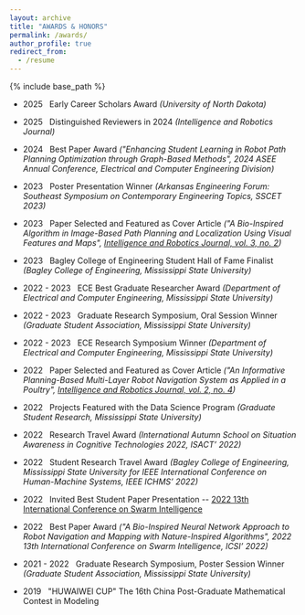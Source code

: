 ```yaml
---
layout: archive
title: "AWARDS & HONORS"
permalink: /awards/
author_profile: true
redirect_from:
  - /resume
---
```


{% include base_path %}

* 2025 &nbsp; Early Career Scholars Award  <i>(University of North Dakota)</i>

* 2025 &nbsp; Distinguished Reviewers in 2024  <i>(Intelligence and Robotics Journal)</i>

* 2024 &nbsp; Best Paper Award  <i>("Enhancing Student Learning in Robot Path Planning Optimization through Graph-Based Methods", 2024 ASEE Annual Conference, Electrical and Computer Engineering Division)</i>

* 2023 &nbsp; Poster Presentation Winner <i>(Arkansas Engineering Forum: Southeast Symposium on Contemporary Engineering Topics, SSCET 2023)</i>

* 2023 &nbsp; Paper Selected and Featured as Cover Article <i>("A Bio-Inspired Algorithm in Image-Based Path Planning and Localization Using Visual Features and Maps",  <a href="https://intellrobot.com/volinfo/341" target="_blank">Intelligence and Robotics Journal, vol. 3, no. 2</a>)</i>

* 2023 &nbsp; Bagley College of Engineering Student Hall of Fame Finalist <i>(Bagley College of Engineering, Mississippi State University)</i> 

* 2022 - 2023 &nbsp; ECE Best Graduate Researcher Award <i>(Department of Electrical and Computer Engineering, Mississippi State University)</i>

* 2022 - 2023 &nbsp; Graduate Research Symposium, Oral Session Winner <i>(Graduate Student Association, Mississippi State University)</i>

* 2022 - 2023 &nbsp; ECE Research Symposium Winner <i>(Department of Electrical and Computer Engineering, Mississippi State University)</i>

* 2022 &nbsp; Paper Selected and Featured as Cover Article <i>("An Informative Planning-Based Multi-Layer Robot Navigation System as Applied in a Poultry",
<a href="https://intellrobot.com/volinfo/249" target="_blank">Intelligence and Robotics Journal, vol. 2, no. 4</a>)</i>

* 2022 &nbsp; Projects Featured with the Data Science Program <i>(Graduate Student Research, Mississippi State University)</i>

* 2022 &nbsp; Research Travel Award <i>(International Autumn School on Situation Awareness in Cognitive Technologies 2022, ISACT’ 2022)</i>

* 2022 &nbsp; Student Research Travel Award <i>(Bagley College of Engineering, Mississippi State University for IEEE International Conference on Human-Machine Systems, IEEE ICHMS’ 2022)</i>

* 2022 &nbsp; Invited Best Student Paper Presentation --  <a href="https://www.iasei.org/icsi2022/program" target="_blank">2022 13th International Conference on Swarm Intelligence</a>

* 2022 &nbsp; Best Paper Award  <i>("A Bio-Inspired Neural Network Approach to Robot Navigation and Mapping with Nature-Inspired Algorithms", 2022 13th International Conference on Swarm Intelligence, ICSI’ 2022)</i>

* 2021 - 2022 &nbsp; Graduate Research Symposium, Poster Session Winner <i>(Graduate Student Association, Mississippi State University)</i> 

* 2019 &nbsp; "HUWAIWEI CUP" The 16th China Post-Graduate Mathematical Contest in Modeling
